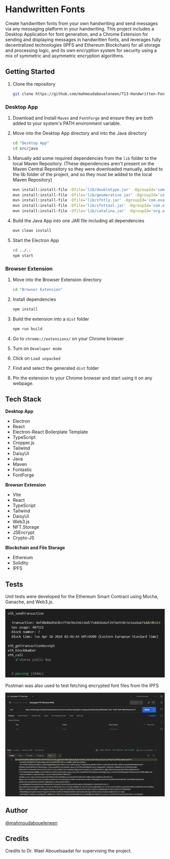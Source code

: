 # Handwritten Fonts

Create handwritten fonts from your own handwriting and send messages via any messaging platform in your handwriting. This project includes a Desktop Application for font generation, and a Chrome Extension for sending and displaying messages in handwritten fonts, and leverages fully decentralized technologies (IPFS and Ethereum Blockchain) for all storage and processing logic, and its own encryption system for security using a mix of symmetric and asymmetric encryption algorithms.

## Getting Started

1. Clone the repository

   ```bash
   git clone https://github.com/mahmoudaboueleneen/T13-Handwritten-Fonts.git
   ```

### Desktop App

1. Download and Install `Maven` and `FontForge` and ensure they are both added to your system's PATH environment variable.

1. Move into the Desktop App directory and into the Java directory

   ```bash
   cd "Desktop App"
   cd src/java
   ```

1. Manually add some required dependencies from the `lib` folder to the local Maven Repository. (These dependencies aren't present on the Maven Central Repository so they were downloaded manually, added to the lib folder of the project, and so they must be added to the local Maven Repository)

   ```bash
   mvn install:install-file -Dfile='lib/doubletype.jar' -DgroupId='com.example' -DartifactId='doubletype' -Dversion='1.0' -Dpackaging=jar
   mvn install:install-file -Dfile='lib/geomerative.jar' -DgroupId='com.example' -DartifactId='geomerative' -Dversion='1.0' -Dpackaging=jar
   mvn install:install-file -Dfile='lib/sfntly.jar' -DgroupId='com.example' -DartifactId='sfntly' -Dversion='1.0' -Dpackaging=jar
   mvn install:install-file -Dfile='lib/sfnttool.jar' -DgroupId='com.example' -DartifactId='sfnttool' -Dversion='1.0' -Dpackaging=jar
   mvn install:install-file -Dfile='lib/catalina.jar' -DgroupId='org.apache.tomcat' -DartifactId='tomcat-catalina' -Dversion='1.0' -Dpackaging=jar
   ```

1. Build the Java App into one JAR file including all dependencies

   ```bash
   mvn clean install
   ```

1. Start the Electron App

   ```bash
   cd ../..
   npm start
   ```

### Browser Extension

1. Move into the Browser Extension directory

   ```bash
   cd "Browser Extension"
   ```

1. Install dependencies

   ```bash
   npm install
   ```

1. Build the extension into a `dist` folder

   ```bash
   npm run build
   ```

1. Go to `chrome://extensions/` on your Chrome browser

1. Turn on `Developer mode`

1. Click on `Load unpacked`

1. Find and select the generated `dist` folder

1. Pin the extension to your Chrome browser and start using it on any webpage.

## Tech Stack

**Desktop App**

- Electron
- React
- Electron-React Boilerplate Template
- TypeScript
- Cropper.js
- Tailwind
- DaisyUI
- Java
- Maven
- Fontastic
- FontForge

**Browser Extension**

- Vite
- React
- TypeScript
- Tailwind
- DaisyUI
- Web3.js
- NFT.Storage
- JSEncrypt
- Crypto-JS

**Blockchain and File Storage**

- Ethereum
- Solidity
- IPFS

## Tests

Unit tests were developed for the Ethereum Smart Contract using Mocha, Ganache, and Web3.js.

![Ethereum Unit Tests](docs/Images/unit-tests.png)

Postman was also used to test fetching encrypted font files from the IPFS

![IPFS Postman Test](docs/Images/postman-test.png)

## Author

[@mahmoudaboueleneen](https://github.com/mahmoudaboueleneen)

## Credits

Credits to Dr. Wael Abouelsaadat for supervising the project.
